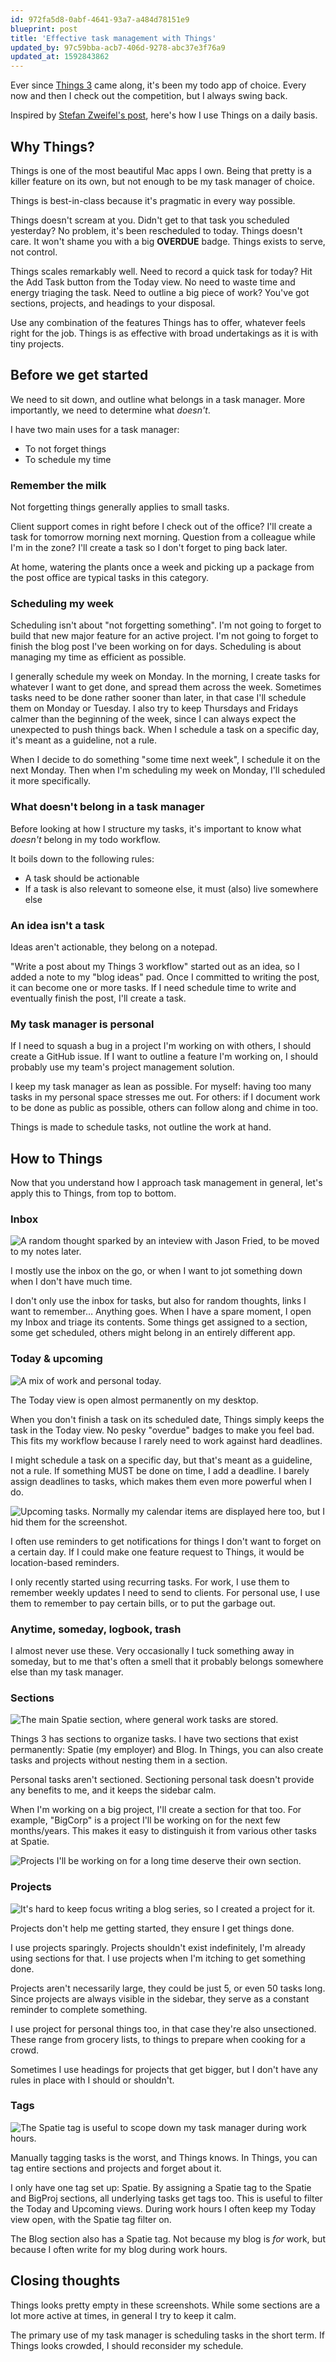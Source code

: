 ```yaml
---
id: 972fa5d8-0abf-4641-93a7-a484d78151e9
blueprint: post
title: 'Effective task management with Things'
updated_by: 97c59bba-acb7-406d-9278-abc37e3f76a9
updated_at: 1592843862
---
```

Ever since [Things 3](https://culturedcode.com/things/) came along, it's been my todo app of choice. Every now and then I check out the competition, but I always swing back.

Inspired by [Stefan Zweifel's post](https://stefanzweifel.dev/posts/2019/12/26/things-3-setup), here's how I use Things on a daily basis.

<!--more-->

## Why Things?

Things is one of the most beautiful Mac apps I own. Being that pretty is a killer feature on its own, but not enough to be my task manager of choice.

Things is best-in-class because it's pragmatic in every way possible.

Things doesn't scream at you. Didn't get to that task you scheduled yesterday? No problem, it's been rescheduled to today. Things doesn't care. It won't shame you with a big **OVERDUE** badge. Things exists to serve, not control.

Things scales remarkably well. Need to record a quick task for today? Hit the Add Task button from the Today view. No need to waste time and energy triaging the task. Need to outline a big piece of work? You've got sections, projects, and headings to your disposal.

Use any combination of the features Things has to offer, whatever feels right for the job. Things is as effective with broad undertakings as it is with tiny projects.

## Before we get started

We need to sit down, and outline what belongs in a task manager. More importantly, we need to determine what *doesn't*.

I have two main uses for a task manager:

- To not forget things
- To schedule my time

### Remember the milk

Not forgetting things generally applies to small tasks.

Client support comes in right before I check out of the office? I'll create a task for tomorrow morning next morning. Question from a colleague while I'm in the zone? I'll create a task so I don't forget to ping back later.

At home, watering the plants once a week and picking up a package from the post office are typical tasks in this category.

### Scheduling my week

Scheduling isn't about "not forgetting something". I'm not going to forget to build that new major feature for an active project. I'm not going to forget to finish the blog post I've been working on for days. Scheduling is about managing my time as efficient as possible.

I generally schedule my week on Monday. In the morning, I create tasks for whatever I want to get done, and spread them across the week. Sometimes tasks need to be done rather sooner than later, in that case I'll schedule them on Monday or Tuesday. I also try to keep Thursdays and Fridays calmer than the beginning of the week, since I can always expect the unexpected to push things back. When I schedule a task on a specific day, it's meant as a guideline, not a rule.

When I decide to do something "some time next week", I schedule it on the next Monday. Then when I'm scheduling my week on Monday, I'll scheduled it more specifically.

### What doesn't belong in a task manager

Before looking at how I structure my tasks, it's important to know what _doesn't_ belong in my todo workflow.

It boils down to the following rules:

- A task should be actionable
- If a task is also relevant to someone else, it must (also) live somewhere else

### An idea isn't a task

Ideas aren't actionable, they belong on a notepad.

"Write a post about my Things 3 workflow" started out as an idea, so I added a note to my "blog ideas" pad. Once I committed to writing the post, it can become one or more tasks. If I need schedule time to write and eventually finish the post, I'll create a task.

### My task manager is personal

If I need to squash a bug in a project I'm working on with others, I should create a GitHub issue. If I want to outline a feature I'm working on, I should probably use my team's project management solution.

I keep my task manager as lean as possible. For myself: having too many tasks in my personal space stresses me out. For others: if I document work to be done as public as possible, others can follow along and chime in too.

Things is made to schedule tasks, not outline the work at hand.

## How to Things

Now that you understand how I approach task management in general, let's apply this to Things, from top to bottom.

### Inbox

![](/media/things/things-inbox.jpg "A random thought sparked by an inteview with Jason Fried, to be moved to my notes later.")

I mostly use the inbox on the go, or when I want to jot something down when I don't have much time.

I don't only use the inbox for tasks, but also for random thoughts, links I want to remember… Anything goes. When I have a spare moment, I open my Inbox and triage its contents. Some things get assigned to a section, some get scheduled, others might belong in an entirely different app.

### Today & upcoming

![](/media/things/things-today.jpg "A mix of work and personal today.")

The Today view is open almost permanently on my desktop.

When you don't finish a task on its scheduled date, Things simply keeps the task in the Today view. No pesky "overdue" badges to make you feel bad. This fits my workflow because I rarely need to work against hard deadlines.

I might schedule a task on a specific day, but that's meant as a guideline, not a rule. If something MUST be done on time, I add a deadline. I barely assign deadlines to tasks, which makes them even more powerful when I do.

![](/media/things/things-upcoming.jpg "Upcoming tasks. Normally my calendar items are displayed here too, but I hid them for the screenshot.")

I often use reminders to get notifications for things I don't want to forget on a certain day. If I could make one feature request to Things, it would be location-based reminders.

I only recently started using recurring tasks. For work, I use them to remember weekly updates I need to send to clients. For personal use, I use them to remember to pay certain bills, or to put the garbage out.

### Anytime, someday, logbook, trash

I almost never use these. Very occasionally I tuck something away in someday, but to me that's often a smell that it probably belongs somewhere else than my task manager.

### Sections

![](/media/things/things-spatie-section.jpg "The main Spatie section, where general work tasks are stored.")

Things 3 has sections to organize tasks. I have two sections that exist permanently: Spatie (my employer) and Blog. In Things, you can also create tasks and projects without nesting them in a section.

Personal tasks aren't sectioned. Sectioning personal task doesn't provide any benefits to me, and it keeps the sidebar calm.

When I'm working on a big project, I'll create a section for that too. For example, "BigCorp" is a project I'll be working on for the next few months/years. This makes it easy to distinguish it from various other tasks at Spatie.

![](/media/things/things-big-project-section.jpg "Projects I'll be working on for a long time deserve their own section.")

### Projects

![](/media/things/things-blog-project.jpg "It's hard to keep focus writing a blog series, so I created a project for it.")

Projects don't help me getting started, they ensure I get things done.

I use projects sparingly. Projects shouldn't exist indefinitely, I'm already using sections for that. I use projects when I'm itching to get something done.

Projects aren't necessarily large, they could be just 5, or even 50 tasks long. Since projects are always visible in the sidebar, they serve as a constant reminder to complete something.

I use project for personal things too, in that case they're also unsectioned. These range from grocery lists, to things to prepare when cooking for a crowd.

Sometimes I use headings for projects that get bigger, but I don't have any rules in place with I should or shouldn't.

### Tags

![](/media/things/things-today-filtered.jpg "The Spatie tag is useful to scope down my task manager during work hours.")

Manually tagging tasks is the worst, and Things knows. In Things, you can tag entire sections and projects and forget about it.

I only have one tag set up: Spatie. By assigning a Spatie tag to the Spatie and BigProj sections, all underlying tasks get tags too. This is useful to filter the Today and Upcoming views. During work hours I often keep my Today view open, with the Spatie tag filter on.

The Blog section also has a Spatie tag. Not because my blog is *for* work, but because I often write for my blog during work hours.

## Closing thoughts

Things looks pretty empty in these screenshots. While some sections are a lot more active at times, in general I try to keep it calm.

The primary use of my task manager is scheduling tasks in the short term. If Things looks crowded, I should reconsider my schedule.